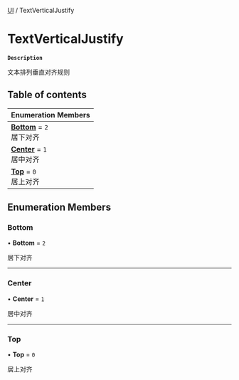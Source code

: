 [UI](../modules/UI.UI.md) / TextVerticalJustify

# TextVerticalJustify <Badge type="tip" text="Enumeration" />

**`Description`**

文本排列垂直对齐规则

## Table of contents

| Enumeration Members |
| :-----|
| **[Bottom](UI.UI.TextVerticalJustify.md#bottom)** = ``2`` <br> 居下对齐|
| **[Center](UI.UI.TextVerticalJustify.md#center)** = ``1`` <br> 居中对齐|
| **[Top](UI.UI.TextVerticalJustify.md#top)** = ``0`` <br> 居上对齐|

## Enumeration Members

### Bottom

• **Bottom** = ``2``

居下对齐

___

### Center

• **Center** = ``1``

居中对齐

___

### Top

• **Top** = ``0``

居上对齐
